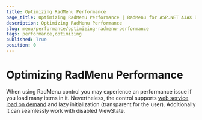 ```yaml
---
title: Optimizing RadMenu Performance
page_title: Optimizing RadMenu Performance | RadMenu for ASP.NET AJAX Documentation
description: Optimizing RadMenu Performance
slug: menu/performance/optimizing-radmenu-performance
tags: performance,optimizing
published: True
position: 0
---
```


# Optimizing RadMenu Performance

When using RadMenu control you may experience an performance issue if you load many items in it. Nevertheless, the control supports [web service load on demand](http://demos.telerik.com/aspnet-ajax/Menu/Examples/Programming/WebService/DefaultCS.aspx) and lazy initialization (transparent for the user). Additionally it can seamlessly work with disabled ViewState.


 